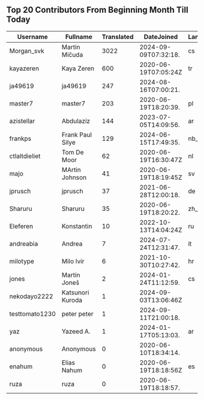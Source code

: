 ## Top 20 Contributors From Beginning Month Till Today ##
|Username|Fullname|Translated|DateJoined|Language|
|--------|--------|----------|----------|-------|
|Morgan_svk|Martin Mičuda|3022|2024-09-09T07:32:18.|cs|
|kayazeren|Kaya Zeren|600|2020-06-19T07:05:24Z|tr|
|ja49619|ja49619|247|2024-08-16T07:00:21.||
|master7|master7|203|2020-06-19T18:20:39.|pl|
|azistellar|Abdulaziz|144|2023-07-05T14:09:56.|ar|
|frankps|Frank Paul Silye|129|2024-06-15T17:49:35.|nb_NO|
|ctlaltdieliet|Tom De Moor|62|2020-06-19T16:30:47Z|nl|
|majo|MArtin Johnson|41|2020-06-19T18:19:45Z|sv|
|jprusch|jprusch|37|2021-06-28T12:00:18.|de|
|Sharuru|Sharuru|35|2020-06-19T18:20:22.|zh_Hans|
|Eleferen|Konstantin|10|2022-10-13T14:04:24Z|ru|
|andreabia|Andrea|7|2024-07-24T12:31:47.|it|
|milotype|Milo Ivir|6|2021-10-30T10:27:42.|hr|
|jones|Martin Joneš|2|2024-01-24T11:12:59.|cs|
|nekodayo2222|Katsunori Kuroda|1|2024-09-03T13:06:46Z||
|testtomato1230|peter peter|1|2024-09-11T21:00:18.||
|yaz|Yazeed A.|1|2024-01-17T05:13:03.|ar|
|anonymous|Anonymous|0|2020-06-10T18:34:14.||
|enahum|Elias  Nahum|0|2020-06-19T18:18:56Z|es|
|ruza|ruza|0|2020-06-19T18:18:57.||
